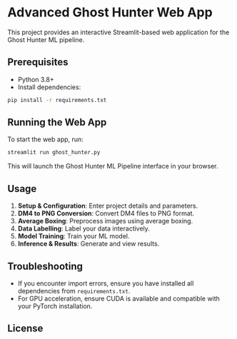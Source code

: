 # Advanced Ghost Hunter Web App

This project provides an interactive Streamlit-based web application for the Ghost Hunter ML pipeline.

## Prerequisites

- Python 3.8+
- Install dependencies:

```sh
pip install -r requirements.txt
```

## Running the Web App

To start the web app, run:

```sh
streamlit run ghost_hunter.py
```

This will launch the Ghost Hunter ML Pipeline interface in your browser.

## Usage

1. **Setup & Configuration**: Enter project details and parameters.
2. **DM4 to PNG Conversion**: Convert DM4 files to PNG format.
3. **Average Boxing**: Preprocess images using average boxing.
4. **Data Labelling**: Label your data interactively.
5. **Model Training**: Train your ML model.
6. **Inference & Results**: Generate and view results.

## Troubleshooting

- If you encounter import errors, ensure you have installed all dependencies from `requirements.txt`.
- For GPU acceleration, ensure CUDA is available and compatible with your PyTorch installation.

## License
